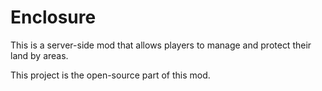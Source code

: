# Enclosure

This is a server-side mod that allows players to manage and protect their land by areas.

This project is the open-source part of this mod.


